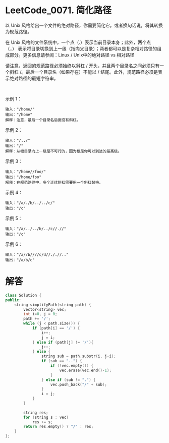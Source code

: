 # LeetCode_0071. 简化路径

以 Unix 风格给出一个文件的绝对路径，你需要简化它。或者换句话说，将其转换为规范路径。

在 Unix 风格的文件系统中，一个点（.）表示当前目录本身；此外，两个点 （..） 表示将目录切换到上一级（指向父目录）；两者都可以是复杂相对路径的组成部分。更多信息请参阅：Linux / Unix中的绝对路径 vs 相对路径

请注意，返回的规范路径必须始终以斜杠 / 开头，并且两个目录名之间必须只有一个斜杠 /。最后一个目录名（如果存在）不能以 / 结尾。此外，规范路径必须是表示绝对路径的最短字符串。

 

示例 1：
```
输入："/home/"
输出："/home"
解释：注意，最后一个目录名后面没有斜杠。
```
示例 2：
```
输入："/../"
输出："/"
解释：从根目录向上一级是不可行的，因为根是你可以到达的最高级。
```
示例 3：
```
输入："/home//foo/"
输出："/home/foo"
解释：在规范路径中，多个连续斜杠需要用一个斜杠替换。
```
示例 4：
```
输入："/a/./b/../../c/"
输出："/c"
```
示例 5：
```
输入："/a/../../b/../c//.//"
输出："/c"
```
示例 6：
```
输入："/a//b////c/d//././/.."
输出："/a/b/c"
```

# 解答

```C++
class Solution {
public:
    string simplifyPath(string path) {
        vector<string> vec;
        int i=0, j = 0;
        path += '/';
        while (j < path.size()) {
            if (path[i] == '/') {
                i++;
                j = i;
            } else if (path[j] != '/'){
                j++;
            } else {
                string sub = path.substr(i, j-i);
                if (sub == "..") {
                    if (!vec.empty()) {
                        vec.erase(vec.end()-1);
                    }
                } else if (sub != ".") {
                    vec.push_back("/" + sub);
                }
                i = j;
            }
        }
        
        string res;
        for (string s : vec)
            res += s;
        return res.empty() ? "/" : res;
    }
};
```
